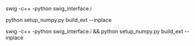 swig -c++ -python swig_interface.i

python setup_numpy.py build_ext --inplace

swig -c++ -python swig_interface.i && python setup_numpy.py build_ext --inplace